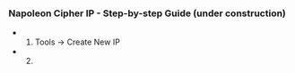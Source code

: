 ### Napoleon Cipher IP - Step-by-step Guide (under construction)


* 1. Tools -> Create New IP
* 2. 
